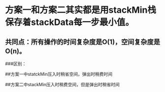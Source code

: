 # 方案一和方案二其实都是用stackMin栈保存着stackData每一步最小值。

## 共同点：所有操作的时间复杂度是O(1)，空间复杂度是O(n)。

###区别：

##方案一中statckMin压入时稍省空间，弹出时稍费时间

##方案二中stackMin压入时稍费空间，但是弹出时稍省时间